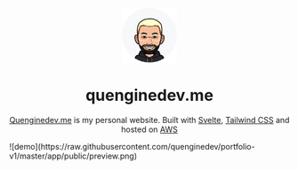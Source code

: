 <div align="center">
  <img alt="Logo" src="https://raw.githubusercontent.com/quenginedev/portfolio-v1/master/app/public/logo.png" width="100" />
</div>
<h1 align="center">
  quenginedev.me
</h1>
<p align="center">
  <a href="https://quenginedev.me" target="_blank">Quenginedev.me</a> is my personal website. Built with <a href="https://svelte.dev/" target="_blank">Svelte</a>, <a href="https://tailwindcss.com/">Tailwind CSS</a> and hosted on <a href="https://aws.amazon.com/" target="_blank">AWS</a>
</p>
![demo](https://raw.githubusercontent.com/quenginedev/portfolio-v1/master/app/public/preview.png)